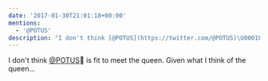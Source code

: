 ```yaml
---
date: '2017-01-30T21:01:18+00:00'
mentions:
  - '@POTUS'
description: "I don't think [@POTUS](https://twitter.com/@POTUS)\U0001F450 is fit to meet the queen. Given what I think of the queen..."
---
```

I don't think [@POTUS](https://twitter.com/@POTUS)👐 is fit to meet the queen. Given what I think of the queen...
